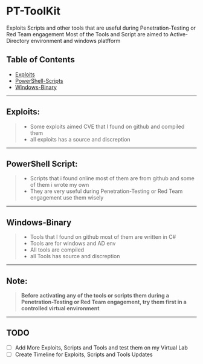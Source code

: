 # PT-ToolKit
Exploits Scripts and other tools that are useful during Penetration-Testing or Red Team engagement
Most of the Tools and Script are aimed to Active-Directory environment and windows platfform 

## Table of Contents
- [Exploits](Exploits/#README.md)
- [PowerShell-Scripts](PowerShell-Scripts/#README.md)
- [Windows-Binary](Windows-Binary/#README.md)

---

## Exploits: 
> - Some exploits aimed CVE that I found on github and compiled them <br>
> - all exploits has a source and discreption 

---

## PowerShell Script:
> - Scripts that i found online most of them are from github and some of them i wrote my own <br>
> - They are very useful during  Penetration-Testing or Red Team engagement use them wisely

---

## Windows-Binary
> - Tools that I found on github most of them are written in C#
> - Tools are for windows and AD env 
> - All tools are compiled
> - all Tools has source and discreption 

--------

## Note: 
> **Before activating any of the tools or scripts them during a Penetration-Testing or Red Team engagement, try them first in a controlled virtual environment** 

---
## TODO
- [ ] Add More Exploits, Scripts and Tools and test them on my Virtual Lab
- [ ] Create Timeline for Exploits, Scripts and Tools Updates
